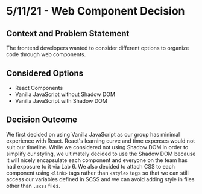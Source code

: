 # 5/11/21 - Web Component Decision

## Context and Problem Statement

The frontend developers wanted to consider different options to organize code through web components.

## Considered Options

* React Components
* Vanilla JavaScript without Shadow DOM
* Vanilla JavaScript with Shadow DOM

## Decision Outcome

We first decided on using Vanilla JavaScript as our group has minimal experience with React. React's learning curve and time expenses would not suit our timeline. While we considered not using Shadow DOM in order to simplify our styling, we ultimately decided to use the Shadow DOM because it will nicely encapsulate each component and everyone on the team has had exposure to it via Lab 6. We also decided to attach CSS to each component using `<link>` tags rather than `<style>` tags so that we can still access our variables defined in SCSS and we can avoid adding style in files other than `.scss` files.